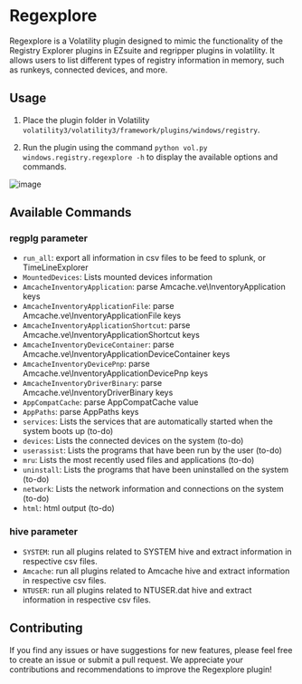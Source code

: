 # Regexplore

Regexplore is a Volatility plugin designed to mimic the functionality of the Registry Explorer plugins in EZsuite and regripper plugins in volatility. It allows users to list different types of registry information in memory, such as runkeys, connected devices, and more.

## Usage

1. Place the plugin folder in Volatility `volatility3/volatility3/framework/plugins/windows/registry`. 

2. Run the plugin using the command `python vol.py windows.registry.regexplore -h` to display the available options and commands.

![image](https://user-images.githubusercontent.com/51376376/226187226-374b9d53-026e-43d6-8b87-e7cce2170779.png)

## Available Commands

### regplg parameter
- `run_all`: export all information in csv files to be feed to splunk, or TimeLineExplorer
- `MountedDevices`: Lists mounted devices information
- `AmcacheInventoryApplication`: parse Amcache.ve\InventoryApplication keys
- `AmcacheInventoryApplicationFile`: parse Amcache.ve\InventoryApplicationFile keys
- `AmcacheInventoryApplicationShortcut`: parse Amcache.ve\InventoryApplicationShortcut keys
- `AmcacheInventoryDeviceContainer`: parse Amcache.ve\InventoryApplicationDeviceContainer keys
- `AmcacheInventoryDevicePnp`: parse Amcache.ve\InventoryApplicationDevicePnp keys
- `AmcacheInventoryDriverBinary`: parse Amcache.ve\InventoryDriverBinary keys
- `AppCompatCache`: parse AppCompatCache value
- `AppPaths`: parse AppPaths keys
- `services`: Lists the services that are automatically started when the system boots up (to-do)
- `devices`: Lists the connected devices on the system (to-do)
- `userassist`: Lists the programs that have been run by the user (to-do)
- `mru`: Lists the most recently used files and applications (to-do)
- `uninstall`: Lists the programs that have been uninstalled on the system (to-do)
- `network`: Lists the network information and connections on the system (to-do)
- `html`: html output (to-do)

### hive parameter
- `SYSTEM`: run all plugins related to SYSTEM hive and extract information in respective csv files.
- `Amcache`: run all plugins related to Amcache hive and extract information in respective csv files.
- `NTUSER`: run all plugins related to NTUSER.dat hive and extract information in respective csv files.

## Contributing

If you find any issues or have suggestions for new features, please feel free to create an issue or submit a pull request. We appreciate your contributions and recommendations to improve the Regexplore plugin!
